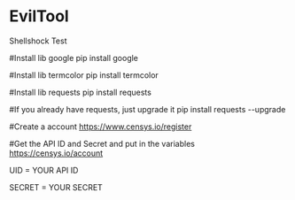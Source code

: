 # EvilTool
Shellshock Test

#Install lib google
pip install google

#Install lib termcolor
pip install termcolor

#Install lib requests
pip install requests

#If you already have requests, just upgrade it
pip install requests --upgrade

#Create a account 
https://www.censys.io/register

#Get the API ID and Secret and put in the variables
https://censys.io/account

UID = YOUR API ID

SECRET = YOUR SECRET
